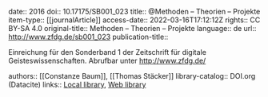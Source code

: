 date:: 2016
doi:: 10.17175/SB001_023
title:: @Methoden – Theorien – Projekte
item-type:: [[journalArticle]]
access-date:: 2022-03-16T17:12:12Z
rights:: CC BY-SA 4.0
original-title:: Methoden – Theorien – Projekte
language:: de
url:: http://www.zfdg.de/sb001_023
publication-title:: <p>Einreichung für den Sonderband 1 der Zeitschrift für digitale Geisteswissenschaften. Abrufbar unter http://www.zfdg.de/</p>
authors:: [[Constanze Baum]], [[Thomas Stäcker]]
library-catalog:: DOI.org (Datacite)
links:: [Local library](zotero://select/groups/2386895/items/78A9FXZW), [Web library](https://www.zotero.org/groups/2386895/items/78A9FXZW)
